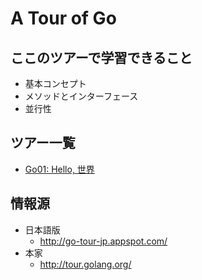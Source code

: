 A Tour of Go
============

## ここのツアーで学習できること ##

* 基本コンセプト
* メソッドとインターフェース
* 並行性

## ツアー一覧

* [Go01: Hello, 世界](01/README.md)


## 情報源 ##

* 日本語版
    * http://go-tour-jp.appspot.com/
* 本家
    * http://tour.golang.org/



